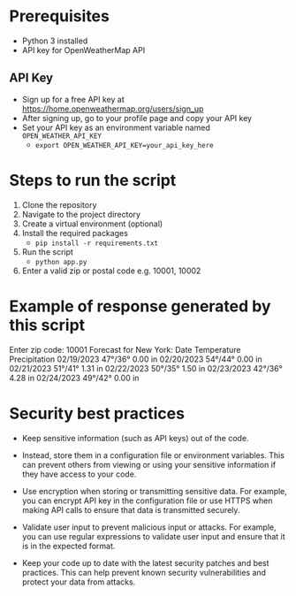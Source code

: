 # Prerequisites

- Python 3 installed
- API key for OpenWeatherMap API

## API Key
- Sign up for a free API key at https://home.openweathermap.org/users/sign_up
- After signing up, go to your profile page and copy your API key
- Set your API key as an environment variable named `OPEN_WEATHER_API_KEY`
    - `export OPEN_WEATHER_API_KEY=your_api_key_here`

# Steps to run the script

1. Clone the repository
2. Navigate to the project directory
3. Create a virtual environment (optional)
4. Install the required packages
    - `pip install -r requirements.txt`
5. Run the script
    - `python app.py`
6. Enter a valid zip or postal code e.g. 10001, 10002

# Example of response generated by this script

Enter zip code: 10001
Forecast for New York:
Date Temperature Precipitation
02/19/2023 47°/36° 0.00 in
02/20/2023 54°/44° 0.00 in
02/21/2023 51°/41° 1.31 in
02/22/2023 50°/35° 1.50 in
02/23/2023 42°/36° 4.28 in
02/24/2023 49°/42° 0.00 in


# Security best practices

- Keep sensitive information (such as API keys) out of the code.

- Instead, store them in a configuration file or environment variables. This can prevent others from viewing or using your sensitive information if they have access to your code.

- Use encryption when storing or transmitting sensitive data. For example, you can encrypt API key in the configuration file or use HTTPS when making API calls to ensure that data is transmitted securely.

- Validate user input to prevent malicious input or attacks. For example, you can use regular expressions to validate user input and ensure that it is in the expected format.

- Keep your code up to date with the latest security patches and best practices. This can help prevent known security vulnerabilities and protect your data from attacks.

